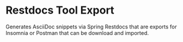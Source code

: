 # Restdocs Tool Export

Generates AsciiDoc snippets via Spring Restdocs that are exports for Insomnia or Postman that can be download and imported. 